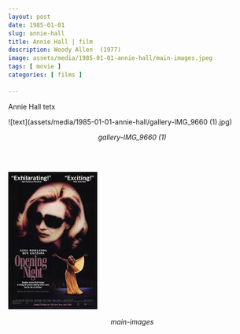 ```yaml
---
layout: post
date: 1985-01-01
slug: annie-hall
title: Annie Hall | film
description: Woody Allen  (1977)
image: assets/media/1985-01-01-annie-hall/main-images.jpeg
tags: [ movie ]
categories: [ films ]

---
```


Annie Hall tetx



![text](assets/media/1985-01-01-annie-hall/gallery-IMG_9660 (1).jpg)

<div style="text-align: center;"><i>gallery-IMG_9660 (1)</i></div>

<br><br>


![text](assets/media/1985-01-01-annie-hall/main-images.jpeg)

<div style="text-align: center;"><i>main-images</i></div>

<br><br>


